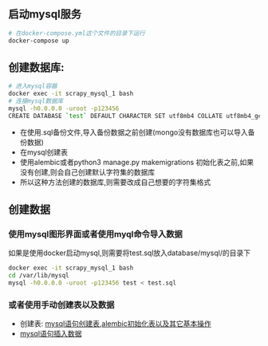 ## 启动mysql服务
```bash
# 在docker-compose.yml这个文件的目录下运行
docker-compose up
```

## 创建数据库:
```bash
# 进入mysql容器
docker exec -it scrapy_mysql_1 bash
# 连接mysql数据库
mysql -h0.0.0.0 -uroot -p123456
CREATE DATABASE `test` DEFAULT CHARACTER SET utf8mb4 COLLATE utf8mb4_general_ci;
```
- 在使用.sql备份文件,导入备份数据之前创建(mongo没有数据库也可以导入备份数据)
- 在mysql创建表
- 使用alembic或者python3 manage.py makemigrations 初始化表之前,如果没有创建,则会自己创建默认字符集的数据库
- 所以这种方法创建的数据库,则需要改成自己想要的字符集格式

## 创建数据
### 使用mysql图形界面或者使用myql命令导入数据
如果是使用docker启动mysql,则需要将test.sql放入database/mysql/的目录下
```bash
docker exec -it scrapy_mysql_1 bash
cd /var/lib/mysql
mysql -h0.0.0.0 -uroot -p123456 test < test.sql
```

### 或者使用手动创建表以及数据
- 创建表: [mysql语句创建表](./create_table),[alembic初始化表以及其它基本操作](./alembic/README.md)
- [mysql语句插入数据](./create_data)


